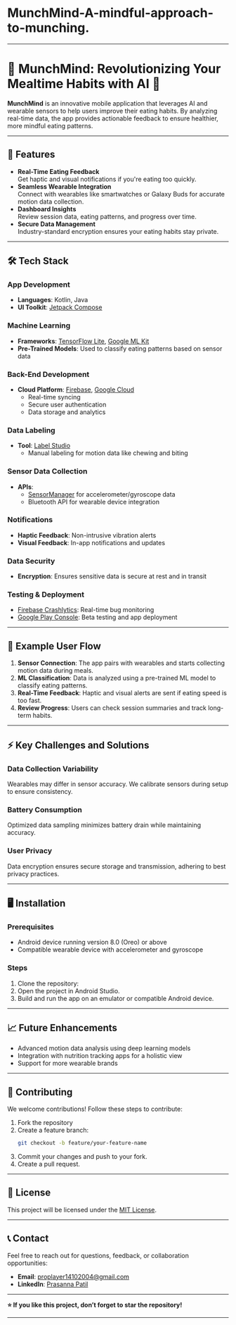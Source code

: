 # MunchMind-A-mindful-approach-to-munching.


---

# 🍴 MunchMind: Revolutionizing Your Mealtime Habits with AI 🥗

**MunchMind** is an innovative mobile application that leverages AI and wearable sensors to help users improve their eating habits. By analyzing real-time data, the app provides actionable feedback to ensure healthier, more mindful eating patterns. 

---

## 🚀 Features  
- **Real-Time Eating Feedback**  
  Get haptic and visual notifications if you're eating too quickly.  
- **Seamless Wearable Integration**  
  Connect with wearables like smartwatches or Galaxy Buds for accurate motion data collection.  
- **Dashboard Insights**  
  Review session data, eating patterns, and progress over time.  
- **Secure Data Management**  
  Industry-standard encryption ensures your eating habits stay private.

---

## 🛠️ Tech Stack  

### **App Development**
- **Languages**: Kotlin, Java  
- **UI Toolkit**: [Jetpack Compose](https://developer.android.com/jetpack/compose)  

### **Machine Learning**
- **Frameworks**: [TensorFlow Lite](https://www.tensorflow.org/lite), [Google ML Kit](https://developers.google.com/ml-kit)  
- **Pre-Trained Models**: Used to classify eating patterns based on sensor data  

### **Back-End Development**
- **Cloud Platform**: [Firebase](https://firebase.google.com), [Google Cloud](https://cloud.google.com)  
  - Real-time syncing  
  - Secure user authentication  
  - Data storage and analytics  

### **Data Labeling**
- **Tool**: [Label Studio](https://labelstud.io)  
  - Manual labeling for motion data like chewing and biting  

### **Sensor Data Collection**
- **APIs**:  
  - [SensorManager](https://developer.android.com/reference/android/hardware/SensorManager) for accelerometer/gyroscope data  
  - Bluetooth API for wearable device integration  

### **Notifications**
- **Haptic Feedback**: Non-intrusive vibration alerts  
- **Visual Feedback**: In-app notifications and updates  

### **Data Security**
- **Encryption**: Ensures sensitive data is secure at rest and in transit  

### **Testing & Deployment**
- [Firebase Crashlytics](https://firebase.google.com/products/crashlytics): Real-time bug monitoring  
- [Google Play Console](https://play.google.com/console): Beta testing and app deployment  

---

## 🌟 Example User Flow  
1. **Sensor Connection**: The app pairs with wearables and starts collecting motion data during meals.  
2. **ML Classification**: Data is analyzed using a pre-trained ML model to classify eating patterns.  
3. **Real-Time Feedback**: Haptic and visual alerts are sent if eating speed is too fast.  
4. **Review Progress**: Users can check session summaries and track long-term habits.  

---

## ⚡ Key Challenges and Solutions  
### **Data Collection Variability**  
Wearables may differ in sensor accuracy. We calibrate sensors during setup to ensure consistency.  

### **Battery Consumption**  
Optimized data sampling minimizes battery drain while maintaining accuracy.  

### **User Privacy**  
Data encryption ensures secure storage and transmission, adhering to best privacy practices.  

---

## 🖥️ Installation  

### Prerequisites  
- Android device running version 8.0 (Oreo) or above  
- Compatible wearable device with accelerometer and gyroscope  

### Steps  
1. Clone the repository:    
2. Open the project in Android Studio.  
3. Build and run the app on an emulator or compatible Android device.  

---

## 📈 Future Enhancements  
- Advanced motion data analysis using deep learning models  
- Integration with nutrition tracking apps for a holistic view  
- Support for more wearable brands  

---

## 👥 Contributing  
We welcome contributions! Follow these steps to contribute:  
1. Fork the repository  
2. Create a feature branch:  
   ```bash  
   git checkout -b feature/your-feature-name  
   ```  
3. Commit your changes and push to your fork.  
4. Create a pull request.  

---

## 📄 License  
This project will be licensed under the [MIT License](LICENSE).  

---

## 📞 Contact  
Feel free to reach out for questions, feedback, or collaboration opportunities:  
- **Email**: proplayer14102004@gmail.com 
- **LinkedIn**: [Prasanna Patil ](https://www.linkedin.com/in/prasanna-patil-3a1280269/)  


---

**⭐ If you like this project, don’t forget to star the repository!**  

---

